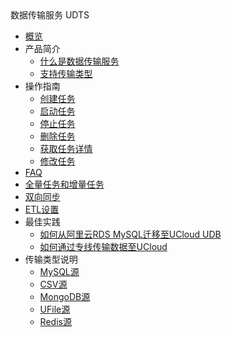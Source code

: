 <div class="sidebar_title icon__udts"> 数据传输服务 UDTS</div>

* [概览](middleware/udts/overview)
* 产品简介
    * [什么是数据传输服务](middleware/udts/introduction/concept)
    * [支持传输类型](middleware/udts/introduction/supporttype)
* 操作指南
    * [创建任务](middleware/udts/guide/createtask)
    * [启动任务](middleware/udts/guide/starttask)
    * [停止任务](middleware/udts/guide/stoptask)
    * [删除任务](middleware/udts/guide/deletetask)
    * [获取任务详情](middleware/udts/guide/getconfig)
    * [修改任务](middleware/udts/guide/updatetask)
* [FAQ](middleware/udts/faq)
* [全量任务和增量任务](middleware/udts/tasktype)
* [双向同步](middleware/udts/synchronization)
* [ETL设置](middleware/udts/etl)
* 最佳实践
    * [如何从阿里云RDS MySQL迁移至UCloud UDB](middleware/udts/practice/alitouclud)
    * [如何通过专线传输数据至UCloud](middleware/udts/practice/connect)
* 传输类型说明
    * [MySQL源](middleware/udts/type/mysqlsource)
    * [CSV源](middleware/udts/type/csvsource)
    * [MongoDB源](middleware/udts/type/mongonode)
    * [UFile源](middleware/udts/type/ufilesource)
    * [Redis源](middleware/udts/type/redissource)
    
    









    
   
   
    
        
